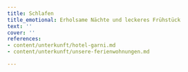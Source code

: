 ```yaml
---
title: Schlafen
title_emotional: Erholsame Nächte und leckeres Frühstück
text: ''
cover: ''
references:
- content/unterkunft/hotel-garni.md
- content/unterkunft/unsere-ferienwohnungen.md

---
```

